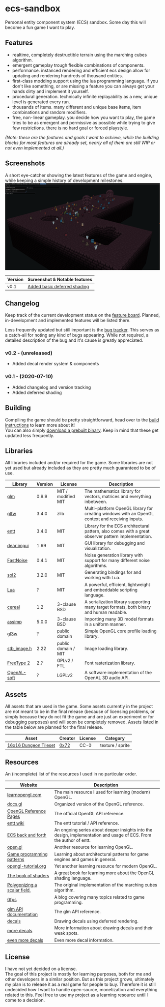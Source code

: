 # ecs-sandbox
Personal entity component system (ECS) sandbox. Some day this will become a fun game I want to play.


## Features
- realtime, completely destructible terrain using the marching cubes algorithm.
- emergent gameplay trough flexible combinations of components.
- performance. instanced rendering and efficient ecs design allow for updating and rendering hundreds of thousand entities.
- first-class modding support using the lua programming language. if you don't like something, or are missing a feature you can always get your hands dirty and implement it yourself.
- procedural generation. technically infinite replayability as a new, unique level is generated every run.
- thousands of items. many different and unique base items, item combinations and random modifiers.
- free, non-linear gameplay. you decide how you want to play, the game tries to be as emergent and permissive as possible while trying to give few restrictions. there is no hard goal or forced playstyle.

_(Note: these are the features and goals I want to achieve, while the building blocks for most features are already set, nearly all of them are still WIP or not even implemented at all.)_


## Screenshots
A short eye-catcher showing the latest features of the game and engine, while keeping a simple history of development milestones.
![v0.1](/website/images/screenshot-v0.1.png)

Version | Screenshot & Notable features
--------|---------------------------------------------------------------------
 v0.1   | [Added basic deferred shading](/website/images/screenshot-v0.1.png)


## Changelog
Keep track of the current development status on the [feature board](https://github.com/numpad/ecs-sandbox/projects/1).
Planned, in-development and implemented features will be listed there.

Less frequently updated but still important is the [bug tracker](https://github.com/numpad/ecs-sandbox/projects/3).
This serves as a catch-all for noting any kind of bugs appearing. While not required, a detailed description of the bug and it's cause is greatly appreciated.

### v0.2 - (unreleased)
 - Added decal render system & components

### v0.1 - (2020-07-10)
- Added changelog and version tracking
- Added deferred shading


## Building
Compiling the game should be pretty straightforward, head over to the [build instructions](website/building/README.md) to learn more about it!  
You can also simply [download a prebuilt binary](https://github.com/numpad/ecs-sandbox/releases). Keep in mind that these get updated less frequently.


## Libraries
All libraries included and/or required for the game. Some libraries are not yet used but already included as they are pretty much guaranteed to be of use.

 Library                                          | Version | License             | Description
--------------------------------------------------|---------|---------------------|-------------
[glm](https://glm.g-truc.net/)                    |  0.9.9  | MIT / modified MIT  | The mathematics library for vectors, matrices and everything inbetween.
[glfw](https://www.glfw.org)                      |  3.4.0  | zlib                | Multi-platform OpenGL library for creating windows with an OpenGL context and receiving inputs.
[entt](https://github.com/skypjack/entt)          |  3.4.0  | MIT                 | Library for the ECS architectural pattern, also comes with a great observer pattern implementation.
[dear imgui](https://github.com/ocornut/imgui)    |  1.69   | MIT                 | GUI library for debugging and visualization.
[FastNoise](https://github.com/Auburns/FastNoise) |  0.4.1  | MIT                 | Noise generation library with support for many different noise algorithms.
[sol2](https://sol2.readthedocs.io/en/latest/)    |  3.2.0  | MIT                 | Generating bindings for and working with Lua.
[Lua](http://www.lua.org/)                        |    ?    | MIT                 | A powerful, efficient, lightweight and embeddable scripting language.
[cereal](http://uscilab.github.io/cereal/)        |  1.2    | 3-clause BSD        | A serialization library supporting many target formats, both binary and human readable.
[assimp](https://www.assimp.org)                  |  5.0.0  | 3-clause BSD        | Importing many 3D model formats in a uniform manner.
[gl3w](https://github.com/skaslev/gl3w)           |    ?    | public domain       | Simple OpenGL core profile loading library.
[stb_image.h](https://github.com/nothings/stb)    |  2.22   | public domain / MIT | Image loading library.
[FreeType 2](https://www.freetype.org/)           |  2.?    | GPLv2 / FTL         | Font rasterization library.
[OpenAL-soft](https://openal-soft.org/)           |    ?    | LGPLv2              | A software implementation of the OpenAL 3D audio API.


## Assets
All assets that are used in the game. Some assets currently in the project are not meant to be in the final release (because of licensing problems, or simply because they do not fit the game and are just an experiment or for debugging purposes) and will soon be completely removed. Assets listed in the table below are planned for the final release.

 Asset                                                              | Creator                       | License | Category
--------------------------------------------------------------------|-------------------------------|---------|------------------
[16x16 Dungeon Tileset](https://0x72.itch.io/16x16-dungeon-tileset) | [0x72](https://0x72.itch.io/) |  CC-0   | texture / sprite


## Resources
An (incomplete) list of the resources I used in no particular order.

 Website                                                                        | Description
--------------------------------------------------------------------------------|--------------------------------------------------------------------------------------------------------------------
[learnopengl.com](https://learnopengl.com/)                                     | The main resource I used for learning (modern) OpenGL.
[docs.gl](https://docs.gl/)                                                     | Organized version of the OpenGL reference.
[OpenGL Reference Pages](https://www.khronos.org/registry/OpenGL-Refpages/gl4/) | The official OpenGL API reference.
[entt wiki](https://github.com/skypjack/entt/wiki)                              | The entt tutorial / API reference.
[ECS back and forth](https://skypjack.github.io/2019-02-14-ecs-baf-part-1/)     | An ongoing series about deeper insights into the design, implementation and usage of ECS. From the author of entt.
[open.gl](https://open.gl/)                                                     | Another resource for learning OpenGL.
[Game programming patterns](https://gameprogrammingpatterns.com/)               | Learning about architectural patterns for game engines and games in general.
[opengl-tutorial.org](http://www.opengl-tutorial.org/)                          | Yet another learning resource for modern OpenGL.
[The book of shaders](https://thebookofshaders.com/)                            | A great book for learning more about the OpenGL shading language.
[Polygonizing a scalar field.](http://paulbourke.net/geometry/polygonise/)      | The original implementation of the marching cubes algorithm.
[0fps](https://0fps.net/)                                                       | A blog covering many topics related to game programming.
[glm API documentation](https://glm.g-truc.net/0.9.9/api/index.html/)           | The glm API reference.
[decals](https://mtnphil.wordpress.com/2014/05/24/decals-deferred-rendering/)   | Drawing decals using deferred rendering. 
[more decals](http://broniac.blogspot.com/2011/06/deferred-decals.html)         | More information about drawing decals and their weak spots.
[even more decals](https://martindevans.me/game-development/2015/02/27/Drawing-Stuff-On-Other-Stuff-With-Deferred-Screenspace-Decals/) | Even more decal information.
## License
I have not yet decided on a license.  
The goal of this project is mostly for learning purposes, both for me and other developers in a similar position.
But as this project grows, ultimately my plan is to release it as a real game for people to buy. Therefore it is still undecided how I want to handle open-source, monetization and everything related to this.
Feel free to use my project as a learning resource until I come to a decision.

